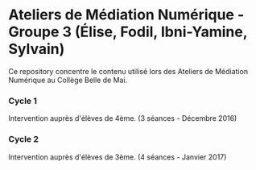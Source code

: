 # Ateliers de Médiation Numérique - Groupe 3 (Élise, Fodil, Ibni-Yamine, Sylvain)

Ce repository concentre le contenu utilisé lors des Ateliers de Médiation Numérique au Collège Belle de Mai.

### Cycle 1
Intervention auprès d'élèves de 4ème. (3 séances - Décembre 2016)

### Cycle 2
Intervention auprès d'élèves de 3ème. (4 séances - Janvier 2017)

